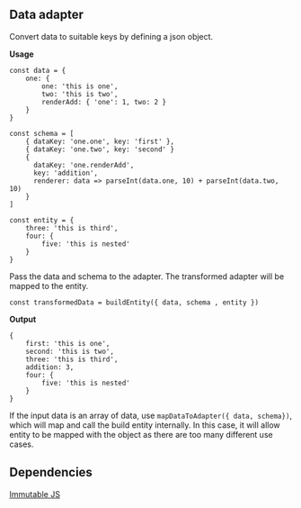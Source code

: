 ## Data adapter

Convert data to suitable keys by defining a json object.

**Usage**

```
const data = {
    one: {
        one: 'this is one',
        two: 'this is two',
        renderAdd: { 'one': 1, two: 2 }
    }
}

const schema = [
    { dataKey: 'one.one', key: 'first' },
    { dataKey: 'one.two', key: 'second' }
    { 
      dataKey: 'one.renderAdd', 
      key: 'addition', 
      renderer: data => parseInt(data.one, 10) + parseInt(data.two, 10)
    }
]

const entity = {
    three: 'this is third',
    four: {
        five: 'this is nested'
    }
}
```

Pass the data and schema to the adapter. The transformed adapter will be mapped to the entity.

```
const transformedData = buildEntity({ data, schema , entity })
```

**Output**

```
{
    first: 'this is one',
    second: 'this is two',
    three: 'this is third',
    addition: 3,
    four: {
        five: 'this is nested'
    }
}
```

If the input data is an array of data, use `mapDataToAdapter({ data, schema})`, which will map and call the build entity internally. In this case, it will allow entity to be mapped with the object as there are too many different use cases.

## Dependencies 
[Immutable JS](https://github.com/immutable-js/immutable-js)